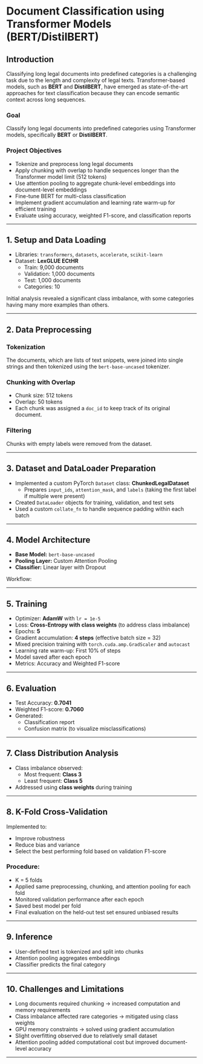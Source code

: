 # Document Classification using Transformer Models (BERT/DistilBERT)

## Introduction
Classifying long legal documents into predefined categories is a challenging task due to the length and complexity of legal texts. Transformer-based models, such as **BERT** and **DistilBERT**, have emerged as state-of-the-art approaches for text classification because they can encode semantic context across long sequences.

### Goal
Classify long legal documents into predefined categories using Transformer models, specifically **BERT** or **DistilBERT**.

### Project Objectives
- Tokenize and preprocess long legal documents
- Apply chunking with overlap to handle sequences longer than the Transformer model limit (512 tokens)
- Use attention pooling to aggregate chunk-level embeddings into document-level embeddings
- Fine-tune BERT for multi-class classification
- Implement gradient accumulation and learning rate warm-up for efficient training
- Evaluate using accuracy, weighted F1-score, and classification reports

---

## 1. Setup and Data Loading
- Libraries: `transformers`, `datasets`, `accelerate`, `scikit-learn`
- Dataset: **LexGLUE ECtHR**
  - Train: 9,000 documents
  - Validation: 1,000 documents
  - Test: 1,000 documents
  - Categories: 10

Initial analysis revealed a significant class imbalance, with some categories having many more examples than others.

---

## 2. Data Preprocessing

### Tokenization
The documents, which are lists of text snippets, were joined into single strings and then tokenized using the `bert-base-uncased` tokenizer.

### Chunking with Overlap
- Chunk size: 512 tokens
- Overlap: 50 tokens
- Each chunk was assigned a `doc_id` to keep track of its original document.

### Filtering
Chunks with empty labels were removed from the dataset.

---

## 3. Dataset and DataLoader Preparation
- Implemented a custom PyTorch `Dataset` class: **ChunkedLegalDataset**
  - Prepares `input_ids`, `attention_mask`, and `labels` (taking the first label if multiple were present)
- Created `DataLoader` objects for training, validation, and test sets
- Used a custom `collate_fn` to handle sequence padding within each batch

---

## 4. Model Architecture
- **Base Model:** `bert-base-uncased`
- **Pooling Layer:** Custom Attention Pooling
- **Classifier:** Linear layer with Dropout

Workflow:


---

## 5. Training
- Optimizer: **AdamW** with `lr = 1e-5`
- Loss: **Cross-Entropy with class weights** (to address class imbalance)
- Epochs: **5**
- Gradient accumulation: **4 steps** (effective batch size = 32)
- Mixed precision training with `torch.cuda.amp.GradScaler` and `autocast`
- Learning rate warm-up: First 10% of steps
- Model saved after each epoch
- Metrics: Accuracy and Weighted F1-score

---

## 6. Evaluation
- Test Accuracy: **0.7041**
- Weighted F1-score: **0.7060**
- Generated:
  - Classification report
  - Confusion matrix (to visualize misclassifications)

---

## 7. Class Distribution Analysis
- Class imbalance observed:
  - Most frequent: **Class 3**
  - Least frequent: **Class 5**
- Addressed using **class weights** during training

---

## 8. K-Fold Cross-Validation
Implemented to:
- Improve robustness
- Reduce bias and variance
- Select the best performing fold based on validation F1-score

### Procedure:
- K = 5 folds
- Applied same preprocessing, chunking, and attention pooling for each fold
- Monitored validation performance after each epoch
- Saved best model per fold
- Final evaluation on the held-out test set ensured unbiased results

---

## 9. Inference
- User-defined text is tokenized and split into chunks
- Attention pooling aggregates embeddings
- Classifier predicts the final category

---

## 10. Challenges and Limitations
- Long documents required chunking → increased computation and memory requirements
- Class imbalance affected rare categories → mitigated using class weights
- GPU memory constraints → solved using gradient accumulation
- Slight overfitting observed due to relatively small dataset
- Attention pooling added computational cost but improved document-level accuracy

---

